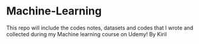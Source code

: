 # Machine-Learning
This repo will include the codes notes, datasets and codes that I wrote and collected during my Machine learning course on Udemy!
By Kiril 